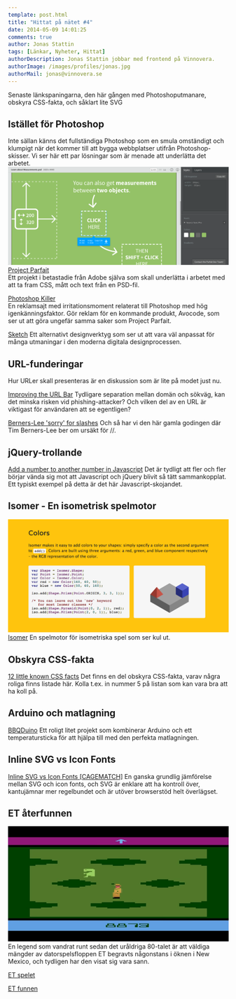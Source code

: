 ```yaml
---
template: post.html
title: "Hittat på nätet #4"
date: 2014-05-09 14:01:25 
comments: true
author: Jonas Stattin
tags: [Länkar, Nyheter, Hittat]
authorDescription: Jonas Stattin jobbar med frontend på Vinnovera.
authorImage: /images/profiles/jonas.jpg
authorMail: jonas@vinnovera.se
---
```


Senaste länkspaningarna, den här gången med Photoshoputmanare, obskyra CSS-fakta, och såklart lite SVG
<!--more-->
## Istället för Photoshop
Inte sällan känns det fullständiga Photoshop som en smula omständigt och klumpigt när det kommer till att bygga webbplatser utifrån Photoshop-skisser. Vi ser här ett par lösningar som är menade att underlätta det arbetet. 
![Project Parfait](/images/content/posts/hittat-pa-natet-number-4/parfait.png)
[Project Parfait](https://projectparfait.adobe.com/)  
Ett projekt i betastadie från Adobe själva som skall underlätta i arbetet med att ta fram CSS, mått och text från en PSD-fil. 

[Photoshop Killer](http://photoshopkiller.com/)  
En reklamsajt med irritationsmoment relaterat till Photoshop med hög igenkänningsfaktor. Gör reklam för en kommande produkt, Avocode, som ser ut att göra ungefär samma saker som Project Parfait. 

[Sketch](http://bohemiancoding.com/sketch/)
Ett alternativt designverktyg som ser ut att vara väl anpassat för många utmaningar i den moderna digitala designprocessen. 

## URL-funderingar
Hur URLer skall presenteras är en diskussion som är lite på modet just nu. 

[Improving the URL Bar](http://jakearchibald.com/2014/improving-the-url-bar/)
Tydligare separation mellan domän och sökväg, kan det minska risken vid phishing-attacker? Och vilken del av en URL är viktigast för användaren att se egentligen?

[Berners-Lee 'sorry' for slashes](http://news.bbc.co.uk/1/hi/8306631.stm)
Och så har vi den här gamla godingen där Tim Berners-Lee ber om ursäkt för //. 

## jQuery-trollande
[Add a number to another number in Javascript](http://i.stack.imgur.com/A7NsC.gif)
Det är tydligt att fler och fler börjar vända sig mot att Javascript och jQuery blivit så tätt sammankopplat. Ett typiskt exempel på detta är det här Javascript-skojandet. 

## Isomer - En isometrisk spelmotor
![Isomer](/images/content/posts/hittat-pa-natet-number-4/isomer.png)
[Isomer](http://jdan.github.io/isomer/)
En spelmotor för isometriska spel som ser kul ut.

## Obskyra CSS-fakta
[12 little known CSS facts](http://www.sitepoint.com/12-little-known-css-facts/)
Det finns en del obskyra CSS-fakta, varav några roliga finns listade här. Kolla t.ex. in nummer 5 på listan som kan vara bra att ha koll på. 

## Arduino och matlagning
[BBQDuino](https://www.youtube.com/watch?v=29qBI7IWFl4)
Ett roligt litet projekt som kombinerar Arduino och ett temperatursticka för att hjälpa till med den perfekta matlagningen. 

## Inline SVG vs Icon Fonts
[Inline SVG vs Icon Fonts [CAGEMATCH]](http://css-tricks.com/icon-fonts-vs-svg/)
En ganska grundlig jämförelse mellan SVG och icon fonts, och SVG är enklare att ha kontroll över, kantujämnar mer regelbundet och är utöver browserstöd helt överlägset. 

## ET återfunnen
![ET](/images/content/posts/hittat-pa-natet-number-4/et.png)
En legend som vandrat runt sedan det uråldriga 80-talet är att väldiga mängder av datorspelsfloppen ET begravts någonstans i öknen i New Mexico, och tydligen har den visat sig vara sann. 

[ET spelet](https://www.youtube.com/watch?v=gULY34J3x0I)

[ET funnen](https://www.youtube.com/watch?v=kGc3FMqxjaM)









